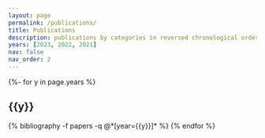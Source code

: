 ```yaml
---
layout: page
permalink: /publications/
title: Publications
description: publications by categories in reversed chronological order.
years: [2023, 2022, 2021]
nav: false
nav_order: 2
---
```



<!-- _pages/publications.md -->
<div class="publications">

{%- for y in page.years %}
  <h2 class="year">{{y}}</h2>
  {% bibliography -f papers -q @*[year={{y}}]* %}
{% endfor %}

</div>
